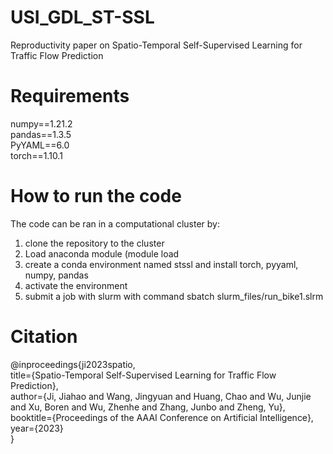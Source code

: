 # USI_GDL_ST-SSL
Reproductivity paper on Spatio-Temporal Self-Supervised Learning for Traffic Flow Prediction

# Requirements
numpy==1.21.2 <br>
pandas==1.3.5 <br>
PyYAML==6.0 <br>
torch==1.10.1 <br>

# How to run the code

The code can be ran in a computational cluster by:
1. clone the repository to the cluster
2. Load anaconda module (module load <anaconda-module-name>
3. create a conda environment named stssl and install torch, pyyaml, numpy, pandas
4. activate the environment
5. submit a job with slurm with command sbatch slurm_files/run_bike1.slrm 


# Citation
@inproceedings{ji2023spatio, <br>
  title={Spatio-Temporal Self-Supervised Learning for Traffic Flow Prediction}, <br>
  author={Ji, Jiahao and Wang, Jingyuan and Huang, Chao and Wu, Junjie and Xu, Boren and Wu, Zhenhe and Zhang, Junbo and Zheng, Yu}, <br>
  booktitle={Proceedings of the AAAI Conference on Artificial Intelligence}, <br>
  year={2023}<br>
}
